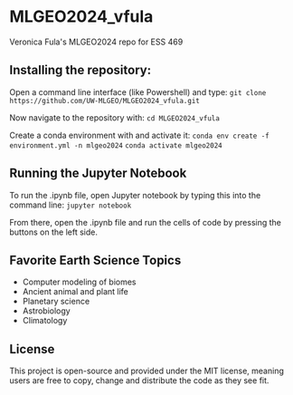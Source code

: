 # MLGEO2024_vfula
Veronica Fula's MLGEO2024 repo for ESS 469

## Installing the repository:
Open a command line interface (like Powershell) and type:
```git clone https://github.com/UW-MLGEO/MLGEO2024_vfula.git```

Now navigate to the repository with:
```cd MLGEO2024_vfula```

Create a conda environment with and activate it:
```conda env create -f environment.yml -n mlgeo2024```
```conda activate mlgeo2024```

## Running the Jupyter Notebook
To run the .ipynb file, open Jupyter notebook by typing this into the command line:
```jupyter notebook```

From there, open the .ipynb file and run the cells of code by pressing the buttons on the left side.

## Favorite Earth Science Topics
- Computer modeling of biomes
- Ancient animal and plant life
- Planetary science
- Astrobiology
- Climatology

## License
This project is open-source and provided under the MIT license, meaning users are free to copy, change and distribute the code as they see fit.
